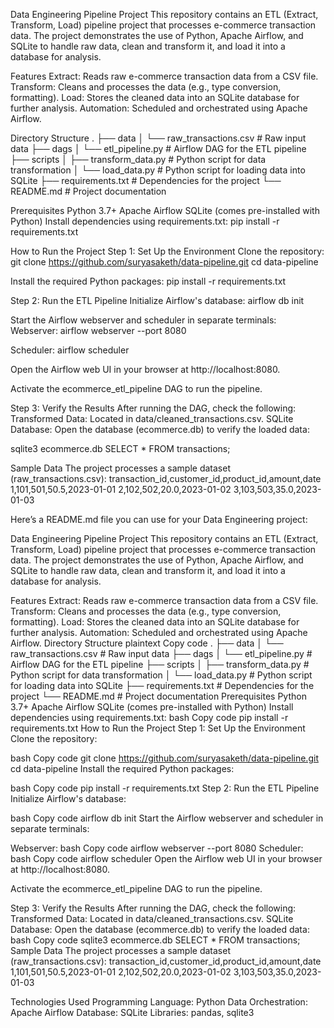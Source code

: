 Data Engineering Pipeline Project
This repository contains an ETL (Extract, Transform, Load) pipeline project that processes e-commerce transaction data. The project demonstrates the use of Python, Apache Airflow, and SQLite to handle raw data, clean and transform it, and load it into a database for analysis.

Features
Extract: Reads raw e-commerce transaction data from a CSV file.
Transform: Cleans and processes the data (e.g., type conversion, formatting).
Load: Stores the cleaned data into an SQLite database for further analysis.
Automation: Scheduled and orchestrated using Apache Airflow.

Directory Structure
.
├── data
│   └── raw_transactions.csv         # Raw input data
├── dags
│   └── etl_pipeline.py              # Airflow DAG for the ETL pipeline
├── scripts
│   ├── transform_data.py            # Python script for data transformation
│   └── load_data.py                 # Python script for loading data into SQLite
├── requirements.txt                 # Dependencies for the project
└── README.md                        # Project documentation

Prerequisites
Python 3.7+
Apache Airflow
SQLite (comes pre-installed with Python)
Install dependencies using requirements.txt:
pip install -r requirements.txt

How to Run the Project
Step 1: Set Up the Environment
Clone the repository:
git clone https://github.com/suryasaketh/data-pipeline.git
cd data-pipeline

Install the required Python packages:
pip install -r requirements.txt

Step 2: Run the ETL Pipeline
Initialize Airflow's database:
airflow db init

Start the Airflow webserver and scheduler in separate terminals:
Webserver:
airflow webserver --port 8080

Scheduler:
airflow scheduler

Open the Airflow web UI in your browser at http://localhost:8080.

Activate the ecommerce_etl_pipeline DAG to run the pipeline.


Step 3: Verify the Results
After running the DAG, check the following:
Transformed Data: Located in data/cleaned_transactions.csv.
SQLite Database: Open the database (ecommerce.db) to verify the loaded data:

sqlite3 ecommerce.db
SELECT * FROM transactions;

Sample Data
The project processes a sample dataset (raw_transactions.csv):
transaction_id,customer_id,product_id,amount,date
1,101,501,50.5,2023-01-01
2,102,502,20.0,2023-01-02
3,103,503,35.0,2023-01-03



Here’s a README.md file you can use for your Data Engineering project:

Data Engineering Pipeline Project
This repository contains an ETL (Extract, Transform, Load) pipeline project that processes e-commerce transaction data. The project demonstrates the use of Python, Apache Airflow, and SQLite to handle raw data, clean and transform it, and load it into a database for analysis.

Features
Extract: Reads raw e-commerce transaction data from a CSV file.
Transform: Cleans and processes the data (e.g., type conversion, formatting).
Load: Stores the cleaned data into an SQLite database for further analysis.
Automation: Scheduled and orchestrated using Apache Airflow.
Directory Structure
plaintext
Copy code
.
├── data
│   └── raw_transactions.csv         # Raw input data
├── dags
│   └── etl_pipeline.py              # Airflow DAG for the ETL pipeline
├── scripts
│   ├── transform_data.py            # Python script for data transformation
│   └── load_data.py                 # Python script for loading data into SQLite
├── requirements.txt                 # Dependencies for the project
└── README.md                        # Project documentation
Prerequisites
Python 3.7+
Apache Airflow
SQLite (comes pre-installed with Python)
Install dependencies using requirements.txt:
bash
Copy code
pip install -r requirements.txt
How to Run the Project
Step 1: Set Up the Environment
Clone the repository:

bash
Copy code
git clone https://github.com/suryasaketh/data-pipeline.git
cd data-pipeline
Install the required Python packages:

bash
Copy code
pip install -r requirements.txt
Step 2: Run the ETL Pipeline
Initialize Airflow's database:

bash
Copy code
airflow db init
Start the Airflow webserver and scheduler in separate terminals:

Webserver:
bash
Copy code
airflow webserver --port 8080
Scheduler:
bash
Copy code
airflow scheduler
Open the Airflow web UI in your browser at http://localhost:8080.

Activate the ecommerce_etl_pipeline DAG to run the pipeline.

Step 3: Verify the Results
After running the DAG, check the following:
Transformed Data: Located in data/cleaned_transactions.csv.
SQLite Database: Open the database (ecommerce.db) to verify the loaded data:
bash
Copy code
sqlite3 ecommerce.db
SELECT * FROM transactions;
Sample Data
The project processes a sample dataset (raw_transactions.csv):
transaction_id,customer_id,product_id,amount,date
1,101,501,50.5,2023-01-01
2,102,502,20.0,2023-01-02
3,103,503,35.0,2023-01-03

Technologies Used
Programming Language: Python
Data Orchestration: Apache Airflow
Database: SQLite
Libraries: pandas, sqlite3




